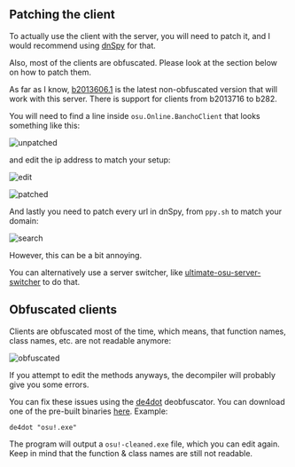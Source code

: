 
## Patching the client

To actually use the client with the server, you will need to patch it, and I would recommend using [dnSpy](https://github.com/dnSpy/dnSpy) for that.

Also, most of the clients are obfuscated. Please look at the section below on how to patch them.

As far as I know, [b2013606.1](https://osekai.net/snapshots/?version=179) is the latest non-obfuscated version that will work with this server.
There is support for clients from b2013716 to b282.

You will need to find a line inside `osu.Online.BanchoClient` that looks something like this:

![unpatched](https://raw.githubusercontent.com/osuTitanic/clients/main/.github/unpatched.png)

and edit the ip address to match your setup:

![edit](https://raw.githubusercontent.com/osuTitanic/clients/main/.github/edit.png)

![patched](https://raw.githubusercontent.com/osuTitanic/clients/main/.github/patched.png)

And lastly you need to patch every url in dnSpy, from `ppy.sh` to match your domain:

![search](https://raw.githubusercontent.com/osuTitanic/clients/main/.github/search.png)

However, this can be a bit annoying.

You can alternatively use a server switcher, like [ultimate-osu-server-switcher](https://github.com/minisbett/ultimate-osu-server-switcher) to do that.

## Obfuscated clients

Clients are obfuscated most of the time, which means, that function names, class names, etc. are not readable anymore:

![obfuscated](https://raw.githubusercontent.com/osuTitanic/clients/main/.github/obfuscated.png)

If you attempt to edit the methods anyways, the decompiler will probably give you some errors.

You can fix these issues using the [de4dot](https://github.com/de4dot/de4dot) deobfuscator. You can download one of the pre-built binaries [here](https://github.com/vee2xx/de4dot-built-binaries). Example:

```shell
de4dot "osu!.exe"
```

The program will output a `osu!-cleaned.exe` file, which you can edit again.
Keep in mind that the function & class names are still not readable.

